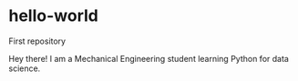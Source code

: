 # hello-world
First repository

Hey there! I am a Mechanical Engineering student learning Python for data science.
